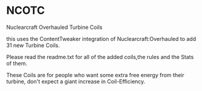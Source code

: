 # NCOTC
Nuclearcraft Overhauled Turbine Coils

this uses the ContentTweaker integration of Nuclearcraft:Overhauled to add 31 new Turbine Coils.

Please read the readme.txt for all of the added coils,the rules and the Stats of them.

These Coils are for people who want some extra free energy from their turbine, don't expect a giant increase in Coil-Efficiency.

